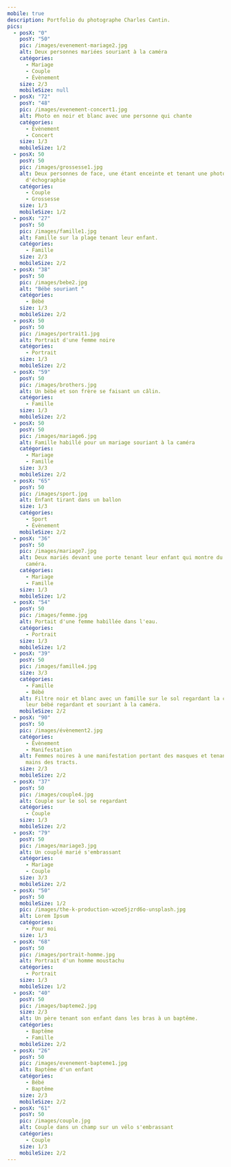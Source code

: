 ```yaml
---
mobile: true
description: Portfolio du photographe Charles Cantin.
pics:
  - posX: "0"
    posY: "50"
    pic: /images/evenement-mariage2.jpg
    alt: Deux personnes mariées souriant à la caméra
    catégories:
      - Mariage
      - Couple
      - Évènement
    size: 2/3
    mobileSize: null
  - posX: "72"
    posY: "48"
    pic: /images/evenement-concert1.jpg
    alt: Photo en noir et blanc avec une personne qui chante
    catégories:
      - Évènement
      - Concert
    size: 1/3
    mobileSize: 1/2
  - posX: 50
    posY: 50
    pic: /images/grossesse1.jpg
    alt: Deux personnes de face, une étant enceinte et tenant une photo
      d'échographie
    catégories:
      - Couple
      - Grossesse
    size: 1/3
    mobileSize: 1/2
  - posX: "27"
    posY: 50
    pic: /images/famille1.jpg
    alt: Famille sur la plage tenant leur enfant.
    catégories:
      - Famille
    size: 2/3
    mobileSize: 2/2
  - posX: "38"
    posY: 50
    pic: /images/bebe2.jpg
    alt: "Bébé souriant "
    catégories:
      - Bébé
    size: 1/3
    mobileSize: 2/2
  - posX: 50
    posY: 50
    pic: /images/portrait1.jpg
    alt: Portrait d'une femme noire
    catégories:
      - Portrait
    size: 1/3
    mobileSize: 2/2
  - posX: "59"
    posY: 50
    pic: /images/brothers.jpg
    alt: Un bébé et son frère se faisant un câlin.
    catégories:
      - Famille
    size: 1/3
    mobileSize: 2/2
  - posX: 50
    posY: 50
    pic: /images/mariage6.jpg
    alt: Famille habillé pour un mariage souriant à la caméra
    catégories:
      - Mariage
      - Famille
    size: 3/3
    mobileSize: 2/2
  - posX: "65"
    posY: 50
    pic: /images/sport.jpg
    alt: Enfant tirant dans un ballon
    size: 1/3
    catégories:
      - Sport
      - Évènement
    mobileSize: 2/2
  - posX: "36"
    posY: 50
    pic: /images/mariage7.jpg
    alt: Deux mariés devant une porte tenant leur enfant qui montre du doigts la
      caméra.
    catégories:
      - Mariage
      - Famille
    size: 1/3
    mobileSize: 1/2
  - posX: "54"
    posY: 50
    pic: /images/femme.jpg
    alt: Portait d'une femme habillée dans l'eau.
    catégories:
      - Portrait
    size: 1/3
    mobileSize: 1/2
  - posX: "39"
    posY: 50
    pic: /images/famille4.jpg
    size: 3/3
    catégories:
      - Famille
      - Bébé
    alt: Filtre noir et blanc avec un famille sur le sol regardant la caméra avec
      leur bébé regardant et souriant à la caméra.
    mobileSize: 2/2
  - posX: "90"
    posY: 50
    pic: /images/évènement2.jpg
    catégories:
      - Évènement
      - Manifestation
    alt: Femmes noires à une manifestation portant des masques et tenant dans leurs
      mains des tracts.
    size: 2/3
    mobileSize: 2/2
  - posX: "37"
    posY: 50
    pic: /images/couple4.jpg
    alt: Couple sur le sol se regardant
    catégories:
      - Couple
    size: 1/3
    mobileSize: 2/2
  - posX: "79"
    posY: 50
    pic: /images/mariage3.jpg
    alt: Un couplé marié s'embrassant
    catégories:
      - Mariage
      - Couple
    size: 3/3
    mobileSize: 2/2
  - posX: "50"
    posY: 50
    mobileSize: 1/2
    pic: /images/the-k-production-wzoe5jzrd6o-unsplash.jpg
    alt: Lorem Ipsum
    catégories:
      - Pour moi
    size: 1/3
  - posX: "68"
    posY: 50
    pic: /images/portrait-homme.jpg
    alt: Portrait d'un homme moustachu
    catégories:
      - Portrait
    size: 1/3
    mobileSize: 1/2
  - posX: "40"
    posY: 50
    pic: /images/bapteme2.jpg
    size: 2/3
    alt: Un père tenant son enfant dans les bras à un baptême.
    catégories:
      - Baptême
      - Famille
    mobileSize: 2/2
  - posX: "26"
    posY: 50
    pic: /images/evenement-bapteme1.jpg
    alt: Baptême d'un enfant
    catégories:
      - Bébé
      - Baptême
    size: 2/3
    mobileSize: 2/2
  - posX: "61"
    posY: 50
    pic: /images/couple.jpg
    alt: Couple dans un champ sur un vélo s'embrassant
    catégories:
      - Couple
    size: 1/3
    mobileSize: 2/2
---
```


